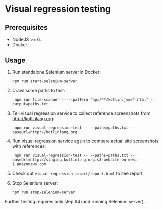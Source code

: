 Visual regression testing
=========================

## Prerequisites

- NodeJS >= 6.
- Docker.

## Usage

1. Run standalone Selenium server in Docker: 
   ```
   npm run start-selenium-server
   ```

2. Crawl some paths to test:
   ```
    npm run file-scanner -- --pattern "api/**/kotlin.jvm/*.html" --output=paths.txt
    ```

3. Tell visual regression service to collect reference screenshots from http://kotlinlang.org:
   ```
    npm run visual-regression-test -- --paths=paths.txt --baseUrl=http://kotlinlang.org
    ```

4. Run visual regression service again to compare actual site screenshots with references:
   ```
    npm run visual-regression-test -- --paths=paths.txt --baseUrl=http://staging.kotlinlang.org.s3-website-eu-west-1.amazonaws.com
    ```

5. Check out `visual-regression-report/report.html` to see report.

6. Stop Selenium server: 
   ```
   npm run stop-selenium-server
   ```
   
Further testing requires only step #4 (and running Selenium server).
